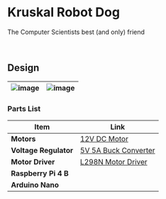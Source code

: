 # Kruskal Robot Dog
The Computer Scientists best (and only) friend

</br>


## Design
| ![image](https://github.com/user-attachments/assets/4c622184-25d3-4f66-97c0-45c3de81bcbd) | ![image](https://github.com/user-attachments/assets/5d3434fa-0be5-404e-ad49-6f2dcfbc0c72) |
|------------------------|------------------------|


### Parts List

| Item               | Link                                                                                  |
|--------------------|---------------------------------------------------------------------------------------|
| **Motors**         | [12V DC Motor](https://www.amazon.co.uk/gp/product/B07Y21Z2WL)                             |
| **Voltage Regulator** | [5V 5A Buck Converter](https://www.amazon.co.uk/gp/product/B09B829DL9) |
| **Motor Driver**   | [L298N Motor Driver](https://www.amazon.co.uk/gp/product/B09T973C76) |
| **Raspberry Pi 4 B** |                                                                                 |
| **Arduino Nano**   |                                                                                       |

